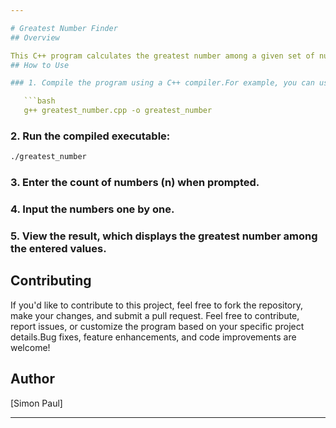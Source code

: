```yaml
---

# Greatest Number Finder
## Overview

This C++ program calculates the greatest number among a given set of numbers. It takes 'n' numbers as input and determines the maximum value.
## How to Use

### 1. Compile the program using a C++ compiler.For example, you can use g++:

   ```bash
   g++ greatest_number.cpp -o greatest_number
   ```

### 2. Run the compiled executable:

   ```bash
   ./greatest_number
   ```

### 3. Enter the count of numbers (n) when prompted.

### 4. Input the numbers one by one.

### 5. View the result, which displays the greatest number among the entered values.

## Contributing

If you'd like to contribute to this project, feel free to fork the repository, make your changes, and submit a pull request. Feel free to contribute, report issues, or customize the program based on your specific project details.Bug fixes, feature enhancements, and code improvements are welcome!
## Author

[Simon Paul]

---
```

